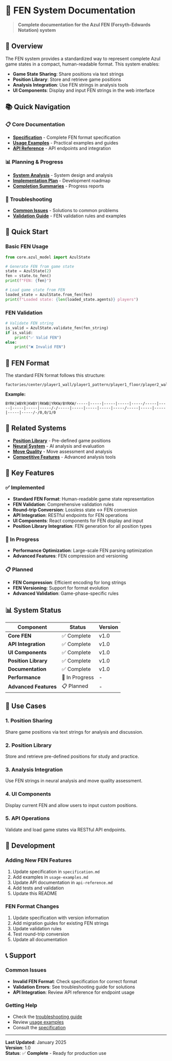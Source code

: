 # 🎯 FEN System Documentation

> **Complete documentation for the Azul FEN (Forsyth-Edwards Notation) system**

## 🎯 **Overview**

The FEN system provides a standardized way to represent complete Azul game states in a compact, human-readable format. This system enables:

- **Game State Sharing**: Share positions via text strings
- **Position Library**: Store and retrieve game positions
- **Analysis Integration**: Use FEN strings in analysis tools
- **UI Components**: Display and input FEN strings in the web interface

## 📚 **Quick Navigation**

### **📋 Core Documentation**
- **[Specification](specification.md)** - Complete FEN format specification
- **[Usage Examples](usage-examples.md)** - Practical examples and guides
- **[API Reference](api-reference.md)** - API endpoints and integration

### **📊 Planning & Progress**
- **[System Analysis](planning/system-analysis.md)** - System design and analysis
- **[Implementation Plan](planning/implementation-plan.md)** - Development roadmap
- **[Completion Summaries](planning/completion-summaries/)** - Progress reports

### **🔧 Troubleshooting**
- **[Common Issues](troubleshooting.md)** - Solutions to common problems
- **[Validation Guide](validation-guide.md)** - FEN validation rules and examples

## 🚀 **Quick Start**

### **Basic FEN Usage**
```python
from core.azul_model import AzulState

# Generate FEN from game state
state = AzulState(2)
fen = state.to_fen()
print(f"FEN: {fen}")

# Load game state from FEN
loaded_state = AzulState.from_fen(fen)
print(f"Loaded state: {len(loaded_state.agents)} players")
```

### **FEN Validation**
```python
# Validate FEN string
is_valid = AzulState.validate_fen(fen_string)
if is_valid:
    print("✅ Valid FEN")
else:
    print("❌ Invalid FEN")
```

## 📐 **FEN Format**

The standard FEN format follows this structure:
```
factories/center/player1_wall/player1_pattern/player1_floor/player2_wall/player2_pattern/player2_floor/scores/round/current_player
```

**Example:**
```
BYRK|WBYR|KWBY|RKWB|YRKW/BYRKW/-----|-----|-----|-----|-----/-----|-----|-----|-----|-----/-/-----|-----|-----|-----|-----/-----|-----|-----|-----|-----/-/0,0/1/0
```

## 🔗 **Related Systems**

- **[Position Library](../position-library/)** - Pre-defined game positions
- **[Neural System](../neural/)** - AI analysis and evaluation
- **[Move Quality](../move-quality/)** - Move assessment and analysis
- **[Competitive Features](../competitive/)** - Advanced analysis tools

## 🎯 **Key Features**

### **✅ Implemented**
- **Standard FEN Format**: Human-readable game state representation
- **FEN Validation**: Comprehensive validation rules
- **Round-trip Conversion**: Lossless state ↔ FEN conversion
- **API Integration**: RESTful endpoints for FEN operations
- **UI Components**: React components for FEN display and input
- **Position Library Integration**: FEN generation for all position types

### **🔄 In Progress**
- **Performance Optimization**: Large-scale FEN parsing optimization
- **Advanced Features**: FEN compression and versioning

### **📋 Planned**
- **FEN Compression**: Efficient encoding for long strings
- **FEN Versioning**: Support for format evolution
- **Advanced Validation**: Game-phase-specific rules

## 📊 **System Status**

| Component | Status | Version |
|-----------|--------|---------|
| **Core FEN** | ✅ Complete | v1.0 |
| **API Integration** | ✅ Complete | v1.0 |
| **UI Components** | ✅ Complete | v1.0 |
| **Position Library** | ✅ Complete | v1.0 |
| **Documentation** | ✅ Complete | v1.0 |
| **Performance** | 🔄 In Progress | - |
| **Advanced Features** | 📋 Planned | - |

## 🎯 **Use Cases**

### **1. Position Sharing**
Share game positions via text strings for analysis and discussion.

### **2. Position Library**
Store and retrieve pre-defined positions for study and practice.

### **3. Analysis Integration**
Use FEN strings in neural analysis and move quality assessment.

### **4. UI Components**
Display current FEN and allow users to input custom positions.

### **5. API Operations**
Validate and load game states via RESTful API endpoints.

## 🔧 **Development**

### **Adding New FEN Features**
1. Update specification in `specification.md`
2. Add examples in `usage-examples.md`
3. Update API documentation in `api-reference.md`
4. Add tests and validation
5. Update this README

### **FEN Format Changes**
1. Update specification with version information
2. Add migration guides for existing FEN strings
3. Update validation rules
4. Test round-trip conversion
5. Update all documentation

## 📞 **Support**

### **Common Issues**
- **Invalid FEN Format**: Check specification for correct format
- **Validation Errors**: See troubleshooting guide for solutions
- **API Integration**: Review API reference for endpoint usage

### **Getting Help**
- Check the [troubleshooting guide](troubleshooting.md)
- Review [usage examples](usage-examples.md)
- Consult the [specification](specification.md)

---

**Last Updated**: January 2025  
**Version**: 1.0  
**Status**: ✅ **Complete** - Ready for production use
